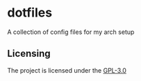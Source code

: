 # dotfiles
A collection of config files for my arch setup

## Licensing
The project is licensed under the [GPL-3.0](LICENSE)
